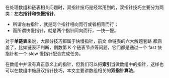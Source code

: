 在处理数组和链表相关问题时，双指针技巧是经常用到的，双指针技巧主要分为两类：**左右指针和快慢指针**。

* 所谓左右指针，就是两个指针相向而行或者相背而行；
* 而所谓快慢指针，就是两个指针同向而行，一快一慢。

对于**单链表**来说，大部分技巧都属于快慢指针，前文 单链表的六大解题套路 都涵盖了，比如链表环判断，倒数第 K 个链表节点等问题，它们都是通过一个 fast 快指针和一个 slow 慢指针配合完成任务。

在数组中并没有真正意义上的指针，但我们可以把**索引**当做数组中的指针，这样也可以在数组中施展双指针技巧，本文主要讲数组相关的**双指针算法**。